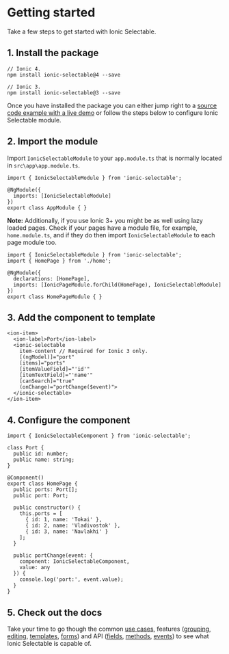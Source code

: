 # Getting started

Take a few steps to get started with Ionic Selectable.

## 1. Install the package

```
// Ionic 4.
npm install ionic-selectable@4 --save

// Ionic 3.
npm install ionic-selectable@3 --save
```

Once you have installed the package you can either jump right to a [source code example with a live demo](/ionic-selectable/basic-usage) or follow the steps below to configure Ionic Selectable module.

## 2. Import the module

Import `IonicSelectableModule` to your `app.module.ts` that is normally located in `src\app\app.module.ts`.

```
import { IonicSelectableModule } from 'ionic-selectable';

@NgModule({
  imports: [IonicSelectableModule]
})
export class AppModule { }
```

**Note:** Additionally, if you use Ionic 3+ you might be as well using lazy loaded pages. Check if your pages have a module file, for example, `home.module.ts`, and if they do then import `IonicSelectableModule` to each page module too.

```
import { IonicSelectableModule } from 'ionic-selectable';
import { HomePage } from './home';

@NgModule({
  declarations: [HomePage],
  imports: [IonicPageModule.forChild(HomePage), IonicSelectableModule]
})
export class HomePageModule { }

```

## 3. Add the component to template

```
<ion-item>
  <ion-label>Port</ion-label>
  <ionic-selectable
    item-content // Required for Ionic 3 only.
    [(ngModel)]="port"
    [items]="ports"
    [itemValueField]="'id'"
    [itemTextField]="'name'"
    [canSearch]="true"
    (onChange)="portChange($event)">
  </ionic-selectable>
</ion-item>
```

## 4. Configure the component

```
import { IonicSelectableComponent } from 'ionic-selectable';

class Port {
  public id: number;
  public name: string;
}

@Component()
export class HomePage {
  public ports: Port[];
  public port: Port;

  public constructor() {
    this.ports = [
      { id: 1, name: 'Tokai' },
      { id: 2, name: 'Vladivostok' },
      { id: 3, name: 'Navlakhi' }
    ];
  }

  public portChange(event: {
    component: IonicSelectableComponent,
    value: any
  }) {
    console.log('port:', event.value);
  }
}
```

## 5. Check out the docs

Take your time to go though the common [use cases](/ionic-selectable/basic-usage), features ([grouping](/ionic-selectable/grouping-items), [editing](/ionic-selectable/editing-adding-editing-and-deleting-items), [templates](/ionic-selectable/add-item-template), [forms](/ionic-selectable/form-control)) and API ([fields](/ionic-selectable/add-button-text-field), [methods](/ionic-selectable/add-item-method), [events](/ionic-selectable/on-add-item-event)) to see what Ionic Selectable is capable of.
